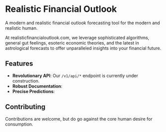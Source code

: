 # Realistic Financial Outlook

A modern and realistic financial outlook forecasting tool for the modern and realistic human.

At realisticfinancialoutlook.com, we leverage sophisticated algorithms, general gut feelings, esoteric economic theories, and the latest in astrological forecasts to offer unparalleled insights into your financial future.

## Features

- **Revolutionary API**: Our `/v1/api/*` endpoint is currently under construction. 
- **Robust Documentation**:
- **Precise Predictions**: 

## Contributing

Contributions are welcome, but do go against the core human desire for consumption.
